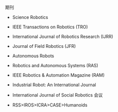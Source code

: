 期刊
- Science Robotics
- IEEE Transactions on Robotics (TRO)
- International Journal of Robotics Research (IJRR)
- Journal of Field Robotics (JFR)
  
- Autonomous Robots
- Robotics and Autonomous Systems (RAS)
- IEEE Robotics & Automation Magazine (RAM)
  
- Industrial Robot: An International Journal
- International Journal of Social Robotics
会议
- RSS>IROS>ICRA>CASE>Humanoids